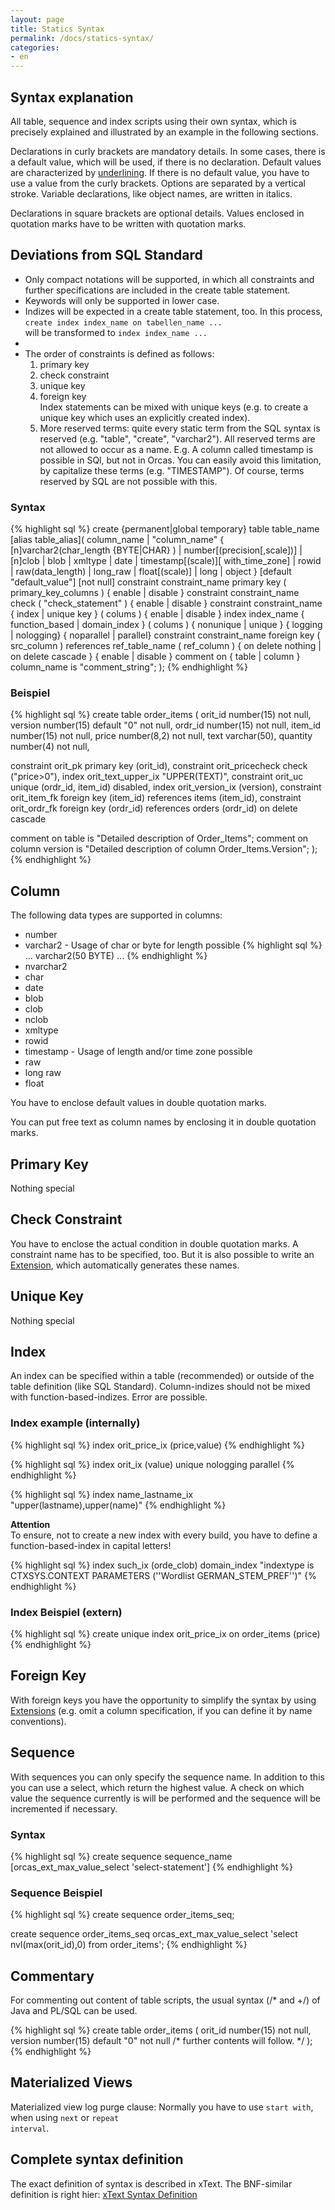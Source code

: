 ```yaml
---
layout: page
title: Statics Syntax
permalink: /docs/statics-syntax/
categories: 
- en
---
```


## Syntax explanation

All table, sequence and index scripts using their own syntax, which is precisely explained and illustrated by an example in the following sections.

Declarations in curly brackets are mandatory details. In some cases, there is a default value, which will be used, if there is no declaration. Default values are characterized by <u>underlining</u>. If there is no default value, you have to use a value from the curly brackets. Options are separated by a vertical stroke. Variable declarations, like object names, are written in italics.

Declarations in square brackets are optional details. Values enclosed in quotation marks have to be written with quotation marks.

## Deviations from SQL Standard

- Only compact notations will be supported, in which all constraints and further specifications are included in the create table statement.
- Keywords will only be supported in lower case.
- Indizes will be expected in a create table statement, too. In this process, <code>create index index_name on tabellen_name ...</code><br/> will be transformed to <code>index index_name ...</code>
- 
- The order of constraints is defined as follows:
  1. primary key
  2. check constraint
  3. unique key
  4. foreign key
<br/> Index statements can be mixed with unique keys (e.g. to create a unique key which uses an explicitly created index).
  5. More reserved terms: quite every static term from the SQL syntax is reserved (e.g. "table", "create", "varchar2"). All reserved terms are not allowed to occur as a name. E.g. A column called timestamp is possible in SQl, but not in Orcas. You can easily avoid this limitation, by capitalize these terms (e.g. "TIMESTAMP"). Of course, terms reserved by SQL are not possible with this.

### Syntax

{% highlight sql %}
create {permanent|global temporary} table table_name [alias table_alias](
  column_name | "column_name" { [n]varchar2(char_length {BYTE|CHAR} ) | number[(precision[,scale])] | [n]clob | blob | xmltype | date | timestamp[(scale)][ with_time_zone] | rowid | raw(data_length) | long_raw | float[(scale)] | long | object } [default "default_value"] [not null]
  constraint constraint_name primary key ( primary_key_columns ) { enable | disable }
  constraint constraint_name check ( "check_statement" ) { enable | disable }
  constraint constraint_name { index | unique key } ( colums ) { enable | disable }
  index index_name { function_based | domain_index } ( colums ) { nonunique | unique } { logging | nologging} { noparallel | parallel}
  constraint constraint_name foreign key ( src_column ) references ref_table_name ( ref_column ) { on delete nothing | on delete cascade } { enable | disable }
  comment on { table | column } column_name is "comment_string";
);
{% endhighlight %}

### Beispiel

{% highlight sql %}
create table order_items
(
  orit_id   number(15)                          not null,
  version   number(15)       default "0"        not null,
  ordr_id   number(15)                          not null,
  item_id   number(15)                          not null,
  price     number(8,2)                         not null,
  text      varchar(50),
  quantity  number(4)                           not null,


  constraint orit_pk primary key (orit_id),
  constraint orit_pricecheck check ("price>0"),
  index      orit_text_upper_ix "UPPER(TEXT)",
  constraint orit_uc unique (ordr_id, item_id) disabled,
  index      orit_version_ix (version),
  constraint orit_item_fk foreign key (item_id) references items (item_id),
  constraint orit_ordr_fk foreign key (ordr_id) references orders (ordr_id) on delete cascade

  comment on table is "Detailed description of Order_Items";
  comment on column version is "Detailed description of column Order_Items.Version";
);
{% endhighlight %}

## Column

The following data types are supported in columns:

- number
- varchar2 - Usage of char or byte for length possible
{% highlight sql %}
... varchar2(50 BYTE) ...
{% endhighlight %}
- nvarchar2
- char
- date
- blob
- clob
- nclob
- xmltype
- rowid
- timestamp - Usage of length and/or time zone possible
- raw
- long raw
- float

You have to enclose default values in double quotation marks.

You can put free text as column names by enclosing it in double quotation marks.

## Primary Key

Nothing special

## Check Constraint

You have to enclose the actual condition in double quotation marks. A constraint name has to be specified, too. But it is also possible to write an [Extension]({{site.baseurl}}/docs/extensions/), which automatically generates these names.

## Unique Key

Nothing special

## Index

An index can be specified within a table (recommended) or outside of the table definition (like SQL Standard). Column-indizes should not be mixed with function-based-indizes. Error are possible.

### Index example (internally)

{% highlight sql %}
index orit_price_ix (price,value)
{% endhighlight %}

{% highlight sql %}
index orit_ix (value) unique nologging parallel
{% endhighlight %}

{% highlight sql %}
index name_lastname_ix "upper(lastname),upper(name)"
{% endhighlight %}

**Attention**
<br/>To ensure, not to create a new index with every build, you have to define a function-based-index in capital letters!

{% highlight sql %}
index such_ix (orde_clob) domain_index "indextype is CTXSYS.CONTEXT PARAMETERS (''Wordlist GERMAN_STEM_PREF'')"
{% endhighlight %}

### Index Beispiel (extern)

{% highlight sql %}
create unique index orit_price_ix on order_items (price)
{% endhighlight %}

## Foreign Key

With foreign keys you have the opportunity to simplify the syntax by using [Extensions]({{site.baseurl}}/docs/extensions/) (e.g. omit a column specification, if you can define it by name conventions).

## Sequence

With sequences you can only specify the sequence name. In addition to this you can use a select, which return the highest value. A check on which value the sequence currently is will be performed and the sequence will be incremented if necessary.

### Syntax

{% highlight sql %}
create sequence sequence_name [orcas_ext_max_value_select 'select-statement']
{% endhighlight %}

### Sequence Beispiel

{% highlight sql %}
create sequence order_items_seq;

create sequence order_items_seq orcas_ext_max_value_select 'select nvl(max(orit_id),0) from order_items';
{% endhighlight %}

## Commentary

For commenting out content of table scripts, the usual syntax (/\* and \+/) of Java and PL/SQL can be used.

{% highlight sql %}
create table order_items
(
  orit_id   number(15)                          not null,
  version   number(15)       default "0"        not null
  /*  further contents will follow. */
);
{% endhighlight %}

## Materialized Views

Materialized view log purge clause: Normally you have to use <code>start with</code>, when using <code>next</code> or <code>repeat interval</code>.

## Complete syntax definition

The exact definition of syntax is described in xText. The BNF-similar definition is right hier: [xText Syntax Definition](https://github.com/opitzconsulting/orcas/blob/master/orcas_core/build_source/orcas/src/de/opitzconsulting/OrcasDsl.xtext)

